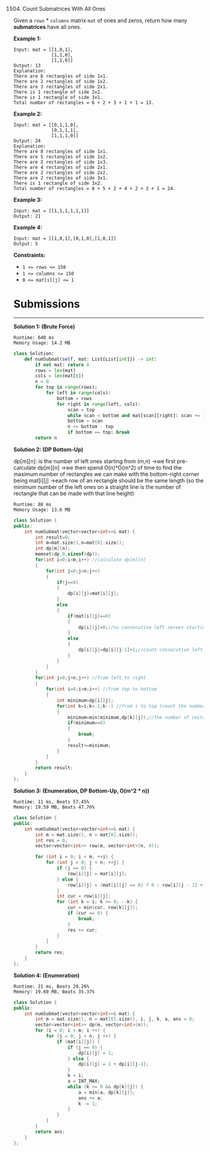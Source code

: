 1504. Count Submatrices With All Ones

Given a `rows` * `columns` matrix `mat` of ones and zeros, return how many **submatrices** have all ones.

 

**Example 1:**
```
Input: mat = [[1,0,1],
              [1,1,0],
              [1,1,0]]
Output: 13
Explanation:
There are 6 rectangles of side 1x1.
There are 2 rectangles of side 1x2.
There are 3 rectangles of side 2x1.
There is 1 rectangle of side 2x2. 
There is 1 rectangle of side 3x1.
Total number of rectangles = 6 + 2 + 3 + 1 + 1 = 13.
```

**Example 2:**
```
Input: mat = [[0,1,1,0],
              [0,1,1,1],
              [1,1,1,0]]
Output: 24
Explanation:
There are 8 rectangles of side 1x1.
There are 5 rectangles of side 1x2.
There are 2 rectangles of side 1x3. 
There are 4 rectangles of side 2x1.
There are 2 rectangles of side 2x2. 
There are 2 rectangles of side 3x1. 
There is 1 rectangle of side 3x2. 
Total number of rectangles = 8 + 5 + 2 + 4 + 2 + 2 + 1 = 24.
```

**Example 3:**
```
Input: mat = [[1,1,1,1,1,1]]
Output: 21
```

**Example 4:**
```
Input: mat = [[1,0,1],[0,1,0],[1,0,1]]
Output: 5
```

**Constraints:**

* `1 <= rows <= 150`
* `1 <= columns <= 150`
* `0 <= mat[i][j] <= 1`

# Submissions
---
**Solution 1: (Brute Force)**
```
Runtime: 640 ms
Memory Usage: 14.2 MB
```
```python
class Solution:
    def numSubmat(self, mat: List[List[int]]) -> int:
        if not mat: return 0
        rows = len(mat)
        cols = len(mat[0])
        n = 0
        for top in range(rows):
            for left in range(cols):
                bottom = rows
                for right in range(left, cols):
                    scan = top
                    while scan < bottom and mat[scan][right]: scan += 1
                    bottom = scan
                    n += bottom - top
                    if bottom == top: break
        return n
```

**Solution 2: (DP Bottom-Up)**

dp[m][n]: is the number of left ones starting from (m,n)
->we first pre-calculate dp[m][n]
->we then spend O(n)*O(m^2) of time to find the maximum number of rectangles we can make with the bottom-right corner being mat[i][j]
->each row of an rectangle should be the same length (so the minimum number of the left ones on a straight line is the number of rectangle that can be made with that line height)

```
Runtime: 88 ms
Memory Usage: 13.6 MB
```
```c++
class Solution {
public:
    int numSubmat(vector<vector<int>>& mat) {
        int result=0;
        int m=mat.size(),n=mat[0].size();
        int dp[m][n];
        memset(dp,0,sizeof(dp));
        for(int i=0;i<m;i++) //calculate dp[m][n]
        {
            for(int j=0;j<n;j++)
            {
                if(j==0)
                {
                    dp[i][j]=mat[i][j]; 
                }
                else
                {
                    if(mat[i][j]==0)
                    {
                        dp[i][j]=0;//no consecutive left zeroes starting from mat[i][j]
                    }
                    else
                    {
                        dp[i][j]=dp[i][j-1]+1;//count consecutive left zeroes
                    }
                }
            }
        }
        for(int j=0;j<n;j++) //from left to right
        {
            for(int i=0;i<m;i++) //from top to bottom
            {
                int minimum=dp[i][j];
                for(int k=i;k>-1;k--) //from i to top (count the number of rectangles that can be made)
                {
                    minimum=min(minimum,dp[k][j]);//the number of rectangles that can be made with the right edge extended from mat[i][j] to mat[k][j]
                    if(minimum==0)
                    {
                        break;
                    }
                    result+=minimum;
                }
            }
        }
        return result;
    }
};
```

**Solution 3: (Enumeration, DP Bottom-Up, O(m^2 * n))**
```
Runtime: 11 ms, Beats 57.45%
Memory: 19.59 MB, Beats 47.76%
```
```c++
class Solution {
public:
    int numSubmat(vector<vector<int>>& mat) {
        int m = mat.size(), n = mat[0].size();
        int res = 0;
        vector<vector<int>> row(m, vector<int>(n, 0));

        for (int i = 0; i < m; ++i) {
            for (int j = 0; j < n; ++j) {
                if (j == 0) {
                    row[i][j] = mat[i][j];
                } else {
                    row[i][j] = (mat[i][j] == 0) ? 0 : row[i][j - 1] + 1;
                }
                int cur = row[i][j];
                for (int k = i; k >= 0; --k) {
                    cur = min(cur, row[k][j]);
                    if (cur == 0) {
                        break;
                    }
                    res += cur;
                }
            }
        }
        return res;
    }
};
```

**Solution 4: (Enumeration)**
```
Runtime: 21 ms, Beats 29.26%
Memory: 19.60 MB, Beats 35.37%
```
```c++
class Solution {
public:
    int numSubmat(vector<vector<int>>& mat) {
        int m = mat.size(), n = mat[0].size(), i, j, k, a, ans = 0;
        vector<vector<int>> dp(m, vector<int>(n));
        for (i = 0; i < m; i ++) {
            for (j = 0; j < n; j ++) {
                if (mat[i][j]) {
                    if (j == 0) {
                        dp[i][j] = 1;
                    } else {
                        dp[i][j] = 1 + dp[i][j-1];
                    }
                    k = i;
                    a = INT_MAX;
                    while (k >= 0 && dp[k][j]) {
                        a = min(a, dp[k][j]);
                        ans += a;
                        k -= 1;
                    }
                }
            }
        }
        return ans;
    }
};
```
